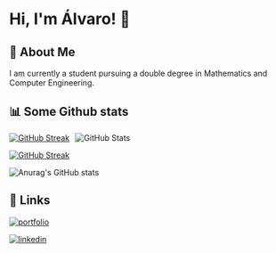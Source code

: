 # Hi, I'm Álvaro! 👋

## 🚀 About Me
I am currently a student pursuing a double degree in Mathematics and Computer Engineering.

## 📊 Some Github stats

<div style="display: flex; gap: 10px; flex-wrap: wrap;">
  <a href="https://git.io/streak-stats">
    <img src="https://streak-stats.demolab.com?user=Alvinceleste2&theme=gruvbox&date_format=M%20j%5B%2C%20Y%5D&card_width=400" alt="GitHub Streak"/>
  </a>
  <img src="https://github-readme-stats.vercel.app/api?username=alvinceleste2&show_icons=true&card_width=400&theme=gruvbox" alt="GitHub Stats"/>
</div>


[![GitHub Streak](https://streak-stats.demolab.com?user=Alvinceleste2&theme=gruvbox&date_format=M%20j%5B%2C%20Y%5D&card_width=500)](https://git.io/streak-stats)

![Anurag's GitHub stats](https://github-readme-stats.vercel.app/api?username=alvinceleste2&show_icons=true&card_width=500&theme=gruvbox)


## 🔗 Links

[![portfolio](https://img.shields.io/badge/my_portfolio-000?style=for-the-badge&logo=ko-fi&logoColor=white)](https://alvinceleste.eu/)

[![linkedin](https://img.shields.io/badge/linkedin-0A66C2?style=for-the-badge&logo=linkedin&logoColor=white)](https://www.linkedin.com/in/alvaro-grande)
